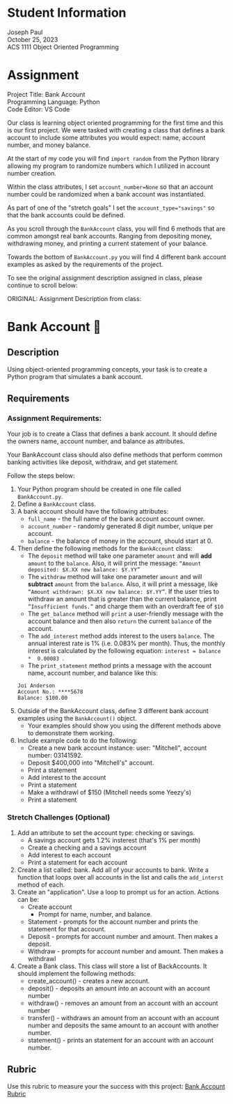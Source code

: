 # Student Information
Joseph Paul  
October 25, 2023  
ACS 1111 Object Oriented Programming  

# Assignment
Project Title: Bank Account  
Programming Language: Python  
Code Editor: VS Code  

Our class is learning object oriented programming for the first time and this is our first project. We were tasked with creating a class that defines a bank account to include some attributes you would expect: name, account number, and money balance.

At the start of my code you will find `import random` from the Python library allowing my program to randomize numbers which I utilized in account number creation.

Within the class attributes, I set `account_number=None` so that an account number could be randomized when a bank account was instantiated.

As part of one of the "stretch goals" I set the `account_type="savings"` so that the bank accounts could be defined.

As you scroll through the `BankAccount` class, you will find 6 methods that are common amongst real bank accounts. Ranging from depositing money, withdrawing money, and printing a current statement of your balance. 

Towards the bottom of `BankAccount.py` you will find 4 different bank account examples as asked by the requirements of the project.

To see the original assignment description assigned in class, please continue to scroll below:


ORIGINAL: Assignment Description from class:

# Bank Account 🏦

## Description

Using object-oriented programming concepts, your task is to create a Python program that simulates a bank account.

## Requirements

### Assignment Requirements:

Your job is to create a Class that defines a bank account. It should define the owners name, account number, and balance as attributes. 

Your BankAccount class should also define methods that perform common banking activities like deposit, withdraw, and get statement.

Follow the steps below: 

1. Your Python program should be created in one file called `BankAccount.py`.
1. Define a `BankAccount` class.
1. A bank account should have the following attributes:
   * `full_name` - the full name of the bank account account owner.
   * `account_number` - randomly generated 8 digit number, unique per account.
   * `balance` - the balance of money in the account, should start at 0.
4. Then define the following methods for the `BankAccount` class:
   * The `deposit` method will take one parameter `amount` and will **add** `amount` to the `balance`. Also, it will print the message: `“Amount deposited: $X.XX new balance: $Y.YY”`
   * The `withdraw` method will take one parameter `amount` and will **subtract** `amount` from the `balance`. Also, it will print a message, like `“Amount withdrawn: $X.XX new balance: $Y.YY”`. If the user tries to withdraw an amount that is greater than the current balance, print `”Insufficient funds.”` and charge them with an overdraft fee of `$10`
   * The `get_balance` method will `print` a user-friendly message with the account balance and then also `return` the current `balance` of the account.
   * The `add_interest` method adds interest to the users `balance`. The annual interest rate is 1% (i.e. 0.083% per month). Thus, the monthly interest is calculated by the following equation: `interest = balance *  0.00083 `.
   * The `print_statement` method prints a message with the account name, account number, and balance like this:
   ```
   Joi Anderson
   Account No.: ****5678
   Balance: $100.00
   ```
5. Outside of the BankAccount class, define 3 different bank account examples using the `BankAccount()` object.
   * Your examples should show you using the different methods above to demonstrate them working.
6. Include example code to do the following: 
   - Create a new bank account instance: user: "Mitchell", account number: 03141592. 
   - Deposit $400,000 into "Mitchell's" account. 
   - Print a statement
   - Add interest to the account
   - Print a statement
   - Make a withdrawl of $150 (Mitchell needs some Yeezy's)
   - Print a statement

### Stretch Challenges (Optional)

1. Add an attribute to set the account type: checking or savings. 
   - A savings account gets 1.2% insterest (that's 1% per month)
   - Create a checking and a savings account
   - Add interest to each account
   - Print a statement for each account
2. Create a list called: bank. Add all of your accounts to bank. Write a function that loops over all accounts in the list and calls the `add_interst` method of each. 
3. Create an "application". Use a loop to prompt us for an action. Actions can be: 
   - Create account
      - Prompt for name, number, and balance.
   - Statement - prompts for the account number and prints the statement for that account. 
   - Deposit - prompts for account number and amount. Then makes a deposit.
   - Withdraw - prompts for account number and amount. Then makes a withdrawl
4. Create a Bank class. This class will store a list of BackAccounts. It should implement the following methods: 
   - create_account() - creates a new account. 
   - deposit() - deposits an amount into an account with an account number
   - withdraw() - removes an amount from an account with an account number
   - transfer() - withdraws an amount from an account with an account number and deposits the same amount to an account with another number. 
   - statement() - prints an statement for an account with an account number. 

## Rubric

Use this rubric to measure your the success with this project: [Bank Account Rubric](https://docs.google.com/document/d/157PjRQ4Sy55eas7w7eK-JT36lm0wpGebSXpWvGj-ccg/edit?usp=sharing)
